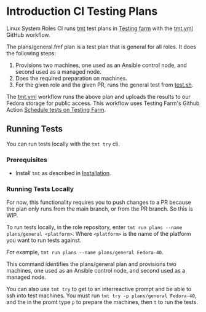 # Introduction CI Testing Plans

Linux System Roles CI runs [tmt](https://tmt.readthedocs.io/en/stable/index.html) test plans in [Testing farm](https://docs.testing-farm.io/Testing%20Farm/0.1/index.html) with the [tmt.yml](https://github.com/linux-system-roles/snapshot/blob/main/.github/workflows/tmt.yml) GitHub workflow.

The plans/general.fmf plan is a test plan that is general for all roles. It does the following steps:

1. Provisions two machines, one used as an Ansible control node, and second used as a managed node.
2. Does the required preparation on machines.
3. For the given role and the given PR, runs the general test from [test.sh](https://github.com/linux-system-roles/tft-tests/blob/main/tests/general/test.sh).

The [tmt.yml](https://github.com/linux-system-roles/snapshot/blob/main/.github/workflows/tmt.yml) workflow runs the above plan and uploads the results to our Fedora storage for public access.
This workflow uses Testing Farm's Github Action [Schedule tests on Testing Farm](https://github.com/marketplace/actions/schedule-tests-on-testing-farm).

## Running Tests

You can run tests locally with the `tmt try` cli.

### Prerequisites

* Install `tmt` as described in [Installation](https://tmt.readthedocs.io/en/stable/stories/install.html).

### Running Tests Locally

For now, this functionality requires you to push changes to a PR because the plan only runs from the main branch, or from the PR branch.
So this is WIP.

To run tests locally, in the role repository, enter `tmt run plans --name plans/general <platform>`.
Where `<platform>` is the name of the platform you want to run tests against.

For example, `tmt run plans --name plans/general Fedora-40`.

This command identifies the plans/general plan and provisions two machines, one used as an Ansible control node, and second used as a managed node.

You can also use `tmt try` to get to an interreactive prompt and be able to ssh into test machines.
You must run `tmt try -p plans/general Fedora-40`, and the in the promt type `p` to prepare the machines, then `t` to run the tests.
